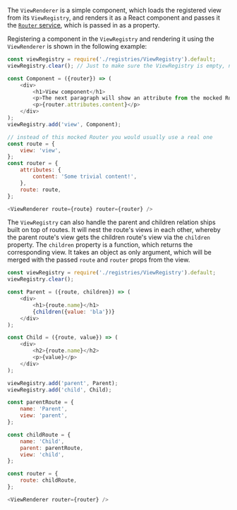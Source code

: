 The `ViewRenderer` is a simple component, which loads the registered view from its `ViewRegistry`, and renders it as a
React component and passes it the [`Router` service](#router), which is passed in as a property.

Registering a component in the `ViewRegistry` and rendering it using the `ViewRenderer` is shown in the following
example:

```javascript
const viewRegistry = require('./registries/ViewRegistry').default;
viewRegistry.clear(); // Just to make sure the ViewRegistry is empty, not needed in a real world application

const Component = ({router}) => (
    <div>
        <h1>View component</h1>
        <p>The next paragraph will show an attribute from the mocked Router.</p>
        <p>{router.attributes.content}</p>
    </div>
);
viewRegistry.add('view', Component);

// instead of this mocked Router you would usually use a real one
const route = {
    view: 'view',
};
const router = {
    attributes: {
        content: 'Some trivial content!',
    },
    route: route,
};

<ViewRenderer route={route} router={router} />
```

The `ViewRegistry` can also handle the parent and children relation ships built on top of routes. It will nest the
route's views in each other, whereby the parent route's view gets the children route's view via the `children`
property. The `children` property is a function, which returns the corresponding view. It takes an object as only
argument, which will be merged with the passed `route` and `router` props from the view.

```javascript
const viewRegistry = require('./registries/ViewRegistry').default;
viewRegistry.clear();

const Parent = ({route, children}) => (
    <div>
        <h1>{route.name}</h1>
        {children({value: 'bla'})}
    </div>
);

const Child = ({route, value}) => (
    <div>
        <h2>{route.name}</h2>
        <p>{value}</p>
    </div>
);

viewRegistry.add('parent', Parent);
viewRegistry.add('child', Child);

const parentRoute = {
    name: 'Parent',
    view: 'parent',
};

const childRoute = {
    name: 'Child',
    parent: parentRoute,
    view: 'child',
};

const router = {
    route: childRoute,
};

<ViewRenderer router={router} />
```
